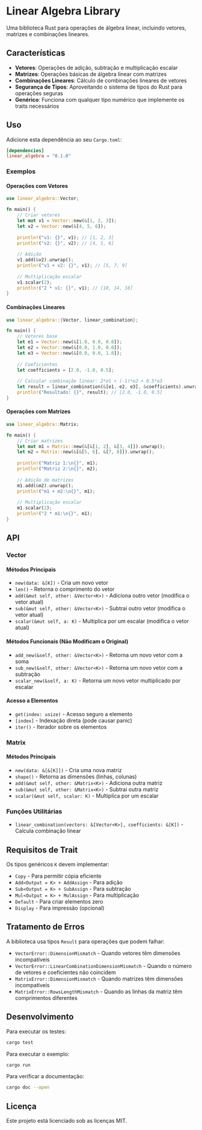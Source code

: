 # Linear Algebra Library

Uma biblioteca Rust para operações de álgebra linear, incluindo vetores, matrizes e combinações lineares.

## Características

- **Vetores**: Operações de adição, subtração e multiplicação escalar
- **Matrizes**: Operações básicas de álgebra linear com matrizes
- **Combinações Lineares**: Cálculo de combinações lineares de vetores
- **Segurança de Tipos**: Aproveitando o sistema de tipos do Rust para operações seguras
- **Genérico**: Funciona com qualquer tipo numérico que implemente os traits necessários

## Uso

Adicione esta dependência ao seu `Cargo.toml`:

```toml
[dependencies]
linear_algebra = "0.1.0"
```

### Exemplos

#### Operações com Vetores

```rust
use linear_algebra::Vector;

fn main() {
    // Criar vetores
    let mut v1 = Vector::new(&[1, 2, 3]);
    let v2 = Vector::new(&[4, 5, 6]);
    
    println!("v1: {}", v1); // [1, 2, 3]
    println!("v2: {}", v2); // [4, 5, 6]
    
    // Adição
    v1.add(&v2).unwrap();
    println!("v1 + v2: {}", v1); // [5, 7, 9]
    
    // Multiplicação escalar
    v1.scalar(2);
    println!("2 * v1: {}", v1); // [10, 14, 18]
}
```

#### Combinações Lineares

```rust
use linear_algebra::{Vector, linear_combination};

fn main() {
    // Vetores base
    let e1 = Vector::new(&[1.0, 0.0, 0.0]);
    let e2 = Vector::new(&[0.0, 1.0, 0.0]);
    let e3 = Vector::new(&[0.0, 0.0, 1.0]);
    
    // Coeficientes
    let coefficients = [2.0, -1.0, 0.5];
    
    // Calcular combinação linear: 2*e1 + (-1)*e2 + 0.5*e3
    let result = linear_combination(&[e1, e2, e3], &coefficients).unwrap();
    println!("Resultado: {}", result); // [2.0, -1.0, 0.5]
}
```

#### Operações com Matrizes

```rust
use linear_algebra::Matrix;

fn main() {
    // Criar matrizes
    let mut m1 = Matrix::new(&[&[1, 2], &[3, 4]]).unwrap();
    let m2 = Matrix::new(&[&[5, 6], &[7, 8]]).unwrap();
    
    println!("Matriz 1:\n{}", m1);
    println!("Matriz 2:\n{}", m2);
    
    // Adição de matrizes
    m1.add(&m2).unwrap();
    println!("m1 + m2:\n{}", m1);
    
    // Multiplicação escalar
    m1.scalar(2);
    println!("2 * m1:\n{}", m1);
}
```

## API

### Vector<K>

#### Métodos Principais

- `new(data: &[K])` - Cria um novo vetor
- `len()` - Retorna o comprimento do vetor
- `add(&mut self, other: &Vector<K>)` - Adiciona outro vetor (modifica o vetor atual)
- `sub(&mut self, other: &Vector<K>)` - Subtrai outro vetor (modifica o vetor atual)
- `scalar(&mut self, a: K)` - Multiplica por um escalar (modifica o vetor atual)

#### Métodos Funcionais (Não Modificam o Original)

- `add_new(&self, other: &Vector<K>)` - Retorna um novo vetor com a soma
- `sub_new(&self, other: &Vector<K>)` - Retorna um novo vetor com a subtração
- `scalar_new(&self, a: K)` - Retorna um novo vetor multiplicado por escalar

#### Acesso a Elementos

- `get(index: usize)` - Acesso seguro a elemento
- `[index]` - Indexação direta (pode causar panic)
- `iter()` - Iterador sobre os elementos

### Matrix<K>

#### Métodos Principais

- `new(data: &[&[K]])` - Cria uma nova matriz
- `shape()` - Retorna as dimensões (linhas, colunas)
- `add(&mut self, other: &Matrix<K>)` - Adiciona outra matriz
- `sub(&mut self, other: &Matrix<K>)` - Subtrai outra matriz
- `scalar(&mut self, scalar: K)` - Multiplica por um escalar

### Funções Utilitárias

- `linear_combination(vectors: &[Vector<K>], coefficients: &[K])` - Calcula combinação linear

## Requisitos de Trait

Os tipos genéricos `K` devem implementar:

- `Copy` - Para permitir cópia eficiente
- `Add<Output = K> + AddAssign` - Para adição
- `Sub<Output = K> + SubAssign` - Para subtração
- `Mul<Output = K> + MulAssign` - Para multiplicação
- `Default` - Para criar elementos zero
- `Display` - Para impressão (opcional)

## Tratamento de Erros

A biblioteca usa tipos `Result` para operações que podem falhar:

- `VectorError::DimensionMismatch` - Quando vetores têm dimensões incompatíveis
- `VectorError::LinearCombinationDimensionMismatch` - Quando o número de vetores e coeficientes não coincidem
- `MatrixError::DimensionMismatch` - Quando matrizes têm dimensões incompatíveis
- `MatrixError::RowsLengthMismatch` - Quando as linhas da matriz têm comprimentos diferentes

## Desenvolvimento

Para executar os testes:

```bash
cargo test
```

Para executar o exemplo:

```bash
cargo run
```

Para verificar a documentação:

```bash
cargo doc --open
```

## Licença

Este projeto está licenciado sob as licenças MIT.
